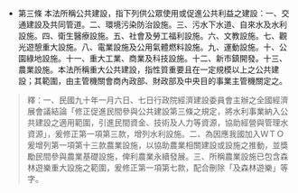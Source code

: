 * 第三條 本法所稱公共建設，指下列供公眾使用或促進公共利益之建設：一、交通建設及共同管道。二、環境污染防治設施。三、污水下水道、自來水及水利設施。四、衛生醫療設施。五、社會及勞工福利設施。六、文教設施。七、觀光遊憩重大設施。八、電業設施及公用氣體燃料設施。九、運動設施。十、公園綠地設施。十一、重大工業、商業及科技設施。十二、新市鎮開發。十三、農業設施。本法所稱重大公共建設，指性質重要且在一定規模以上之公共建設；其範圍，由主管機關會商內政部、財政部及中央目的事業主管機關定之。

> 釋：一、民國九十年一月六日、七日行政院經濟建設委員會主辦之全國經濟展會議結論「修正促進民間參與公共建設第三條之規定，將水利事業納入公共建設之適用範圍，引進民間資金、技術及人力等資源，協助經營與管理水資源」，爰修正第一項第三款，增列水利設施。二、為因應我國加入ＷＴＯ爰增列第一項第十三款農業設施，以協助農業相關建設或設施之推動，並獎勵民間參與農業基礎設施，俾利農業永續發展。三、所稱農業設施已包含森林遊樂重大設施之範圍，爰修正第一項第七款，配合刪除「及森林遊樂」等字。

